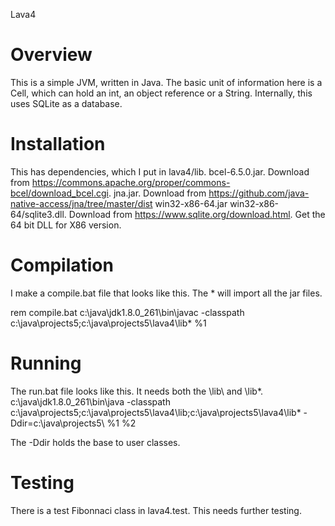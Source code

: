 Lava4

Overview
=============
This is a simple JVM, written in Java.  The basic unit of information here is a Cell, which can hold an int,
an object reference or a String.  Internally, this uses SQLite as a database.

Installation
=============
This has dependencies, which I put in lava4/lib.
bcel-6.5.0.jar.  Download from https://commons.apache.org/proper/commons-bcel/download_bcel.cgi.
jna.jar.  Download from https://github.com/java-native-access/jna/tree/master/dist
win32-x86-64.jar
win32-x86-64/sqlite3.dll.  Download from https://www.sqlite.org/download.html.  Get the 64 bit DLL for X86 version.

Compilation
============
I make a compile.bat file that looks like this.  The * will import all the jar files.

rem compile.bat
c:\java\jdk1.8.0_261\bin\javac -classpath c:\java\projects5\;c:\java\projects5\lava4\lib\* %1

Running
============
The run.bat file looks like this. It needs both the \lib\ and \lib\*.
c:\java\jdk1.8.0_261\bin\java -classpath c:\java\projects5\;c:\java\projects5\lava4\lib\;c:\java\projects5\lava4\lib\* -Ddir=c:\java\projects5\ %1 %2

The -Ddir holds the base to user classes.

Testing
===========
There is a test Fibonnaci class in lava4.test. This needs further testing.

